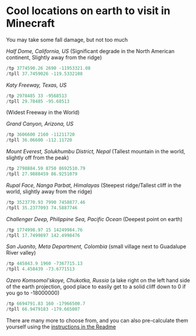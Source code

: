 # Cool locations on earth to visit in Minecraft

You may take some fall damage, but not too much



*Half Dome, California, US*
(Significant degrade in the North American continent, Slightly away from the ridge)

```java
/tp 3774590.26 2690 -11953321.08
/tpll 37.7459026 -119.5332108
```
*Katy Freeway, Texas, US*

```java
/tp 2978485 33 -9568513
/tpll 29.78485 -95.68513
```
(Widest Freeway in the World)

*Grand Canyon, Arizona, US*

```java
/tp 3606600 2160 -11211720
/tpll 36.06600 -112.11720
```

*Mount Everest, Solukhumbu District, Nepal*
(Tallest mountain in the world, slightly off from the peak)

```java
/tp 2798884.59 8750 8692510.79
/tpll 27.9888459 86.9251079
```
*Rupal Face, Nanga Parbat, Himalayas*
(Steepest ridge/Tallest cliff in the world, slightly away from the ridge)

```java
/tp 3523770.93 7990 7458877.46
/tpll 35.2377093 74.5887746
```
*Challenger Deep, Philippine Sea, Pacific Ocean*
(Deepest point on earth)
```java
/tp 1774998.97 15 14249984.76
/tpll 17.7499897 142.4998476
```
*San Juanito, Meta Department, Colombia*
(small village next to Guadalupe River valley)

```java
/tp 445843.9 1960 -7367715.13
/tpll 4.458439 -73.6771513
```
*Ozero Komsomol'skoye, Chukotka, Russia*
(a lake right on the left hand side of the earth projection, good place to easily get to a solid cliff down to 0 if you go to -18000000)

```java
/tp 6694791.83 160 -17966500.7
/tpll 66.9479183 -179.665007
```

There are many more to choose from, and you can also pre-calculate them yourself using the [instructions in the Readme](README.md)



